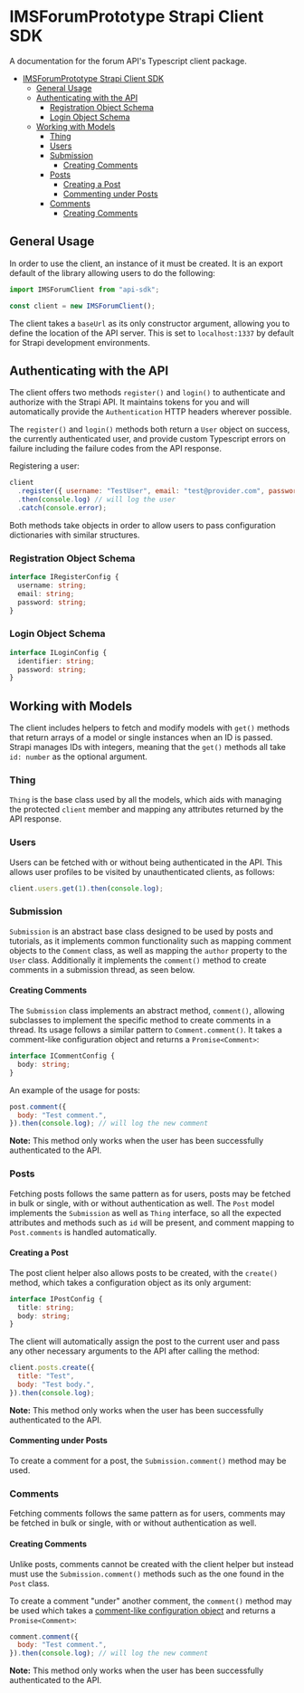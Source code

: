 # IMSForumPrototype Strapi Client SDK

A documentation for the forum API's Typescript client package.

- [IMSForumPrototype Strapi Client SDK](#imsforumprototype-strapi-client-sdk)
  - [General Usage](#general-usage)
  - [Authenticating with the API](#authenticating-with-the-api)
    - [Registration Object Schema](#registration-object-schema)
    - [Login Object Schema](#login-object-schema)
  - [Working with Models](#working-with-models)
    - [Thing](#thing)
    - [Users](#users)
    - [Submission](#submission)
      - [Creating Comments](#creating-comments)
    - [Posts](#posts)
      - [Creating a Post](#creating-a-post)
      - [Commenting under Posts](#commenting-under-posts)
    - [Comments](#comments)
      - [Creating Comments](#creating-comments-1)

## General Usage

In order to use the client, an instance of it must be created. It is an export default of the library allowing users to do the following:

```js
import IMSForumClient from "api-sdk";

const client = new IMSForumClient();
```

The client takes a `baseUrl` as its only constructor argument, allowing you to define the location of the API server. This is set to `localhost:1337` by default for Strapi development environments.

## Authenticating with the API

The client offers two methods `register()` and `login()` to authenticate and authorize with the Strapi API. It maintains tokens for you and will
automatically provide the `Authentication` HTTP headers wherever possible.

The `register()` and `login()` methods both return a `User` object on success, the currently authenticated user, and provide custom Typescript errors on failure including the failure codes from the API response.

Registering a user:

```js
client
  .register({ username: "TestUser", email: "test@provider.com", password: "test123" })
  .then(console.log) // will log the user
  .catch(console.error);
```

Both methods take objects in order to allow users to pass configuration dictionaries with similar structures.

### Registration Object Schema

```ts
interface IRegisterConfig {
  username: string;
  email: string;
  password: string;
}
```

### Login Object Schema

```ts
interface ILoginConfig {
  identifier: string;
  password: string;
}
```

## Working with Models

The client includes helpers to fetch and modify models with `get()` methods that return arrays of a model or single instances when an ID is passed. Strapi manages IDs with integers, meaning that the `get()` methods all take `id: number` as the optional argument.

### Thing

`Thing` is the base class used by all the models, which aids with managing the protected `client` member and mapping any attributes returned by the API response.

### Users

Users can be fetched with or without being authenticated in the API. This allows user profiles to be visited by unauthenticated clients, as follows:

```js
client.users.get(1).then(console.log);
```

### Submission

`Submission` is an abstract base class designed to be used by posts and tutorials, as it implements common functionality such as mapping comment objects to the `Comment` class, as well as mapping the `author` property to the `User` class. Additionally it implements the `comment()` method to create comments in a submission thread, as seen below.

#### Creating Comments

The `Submission` class implements an abstract method, `comment()`, allowing subclasses to implement the specific method to create comments in a thread. Its usage follows a similar pattern to `Comment.comment()`. It takes a comment-like configuration object and returns a `Promise<Comment>`:

```ts
interface ICommentConfig {
  body: string;
}
```

An example of the usage for posts:

```js
post.comment({
  body: "Test comment.",
}).then(console.log); // will log the new comment
```

**Note:** This method only works when the user has been successfully authenticated to the API.

### Posts

Fetching posts follows the same pattern as for users, posts may be fetched in bulk or single, with or without authentication as well. The `Post` model implements the `Submission` as well as `Thing` interface, so all the expected attributes and methods such as `id` will be present, and comment mapping to `Post.comments` is handled automatically.

#### Creating a Post

The post client helper also allows posts to be created, with the `create()` method, which takes a configuration object as its only argument:

```ts
interface IPostConfig {
  title: string;
  body: string;
}
```

The client will automatically assign the post to the current user and pass any other necessary arguments to the API after calling the method:

```js
client.posts.create({
  title: "Test",
  body: "Test body.",
}).then(console.log);
```

**Note:** This method only works when the user has been successfully authenticated to the API.

#### Commenting under Posts

To create a comment for a post, the `Submission.comment()` method may be used.

### Comments

Fetching comments follows the same pattern as for users, comments may be fetched in bulk or single, with or without authentication as well.

#### Creating Comments

Unlike posts, comments cannot be created with the client helper but instead must use the `Submission.comment()` methods such as the one found in the `Post` class.

To create a comment "under" another comment, the `comment()` method may be used which takes a [comment-like configuration object](#creating-comments) and returns a `Promise<Comment>`:

```js
comment.comment({
  body: "Test comment.",
}).then(console.log); // will log the new comment
```

**Note:** This method only works when the user has been successfully authenticated to the API.
